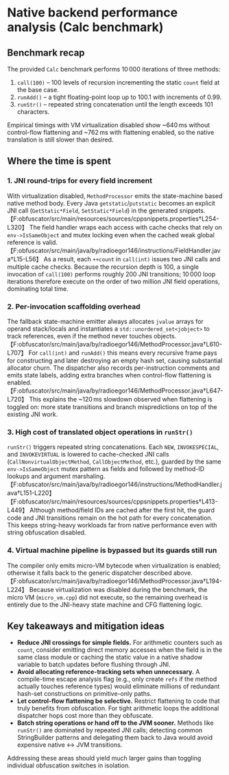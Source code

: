 # Native backend performance analysis (Calc benchmark)

## Benchmark recap
The provided `Calc` benchmark performs 10 000 iterations of three methods:
1. `call(100)` – 100 levels of recursion incrementing the static `count` field at the base case.
2. `runAdd()` – a tight floating-point loop up to 100.1 with increments of 0.99.
3. `runStr()` – repeated string concatenation until the length exceeds 101 characters.

Empirical timings with VM virtualization disabled show ~640 ms without control-flow flattening and ~762 ms with flattening enabled, so the native translation is still slower than desired.

## Where the time is spent

### 1. JNI round-trips for every field increment
With virtualization disabled, `MethodProcessor` emits the state-machine based native method body. Every Java `getstatic`/`putstatic` becomes an explicit JNI call (`GetStatic*Field`, `SetStatic*Field`) in the generated snippets.【F:obfuscator/src/main/resources/sources/cppsnippets.properties†L254-L320】 The field handler wraps each access with cache checks that rely on `env->IsSameObject` and mutex locking even when the cached weak global reference is valid.【F:obfuscator/src/main/java/by/radioegor146/instructions/FieldHandler.java†L15-L56】 As a result, each `++count` in `call(int)` issues two JNI calls and multiple cache checks. Because the recursion depth is 100, a single invocation of `call(100)` performs roughly 200 JNI transitions; 10 000 loop iterations therefore execute on the order of two million JNI field operations, dominating total time.

### 2. Per-invocation scaffolding overhead
The fallback state-machine emitter always allocates `jvalue` arrays for operand stack/locals and instantiates a `std::unordered_set<jobject>` to track references, even if the method never touches objects.【F:obfuscator/src/main/java/by/radioegor146/MethodProcessor.java†L610-L707】 For `call(int)` and `runAdd()` this means every recursive frame pays for constructing and later destroying an empty hash set, causing substantial allocator churn. The dispatcher also records per-instruction comments and emits state labels, adding extra branches when control-flow flattening is enabled.【F:obfuscator/src/main/java/by/radioegor146/MethodProcessor.java†L647-L720】 This explains the ~120 ms slowdown observed when flattening is toggled on: more state transitions and branch mispredictions on top of the existing JNI work.

### 3. High cost of translated object operations in `runStr()`
`runStr()` triggers repeated string concatenations. Each `NEW`, `INVOKESPECIAL`, and `INVOKEVIRTUAL` is lowered to cache-checked JNI calls (`CallNonvirtualObjectMethod`, `CallObjectMethod`, etc.), guarded by the same `env->IsSameObject` mutex pattern as fields and followed by method-ID lookups and argument marshaling.【F:obfuscator/src/main/java/by/radioegor146/instructions/MethodHandler.java†L151-L220】【F:obfuscator/src/main/resources/sources/cppsnippets.properties†L413-L449】 Although method/field IDs are cached after the first hit, the guard code and JNI transitions remain on the hot path for every concatenation. This keeps string-heavy workloads far from native performance even with string obfuscation disabled.

### 4. Virtual machine pipeline is bypassed but its guards still run
The compiler only emits micro-VM bytecode when virtualization is enabled; otherwise it falls back to the generic dispatcher described above.【F:obfuscator/src/main/java/by/radioegor146/MethodProcessor.java†L194-L224】 Because virtualization was disabled during the benchmark, the micro VM (`micro_vm.cpp`) did not execute, so the remaining overhead is entirely due to the JNI-heavy state machine and CFG flattening logic.

## Key takeaways and mitigation ideas
* **Reduce JNI crossings for simple fields.** For arithmetic counters such as `count`, consider emitting direct memory accesses when the field is in the same class module or caching the static value in a native shadow variable to batch updates before flushing through JNI.
* **Avoid allocating reference-tracking sets when unnecessary.** A compile-time escape analysis flag (e.g., only create `refs` if the method actually touches reference types) would eliminate millions of redundant hash-set constructions on primitive-only paths.
* **Let control-flow flattening be selective.** Restrict flattening to code that truly benefits from obfuscation. For tight arithmetic loops the additional dispatcher hops cost more than they obfuscate.
* **Batch string operations or hand off to the JVM sooner.** Methods like `runStr()` are dominated by repeated JNI calls; detecting common StringBuilder patterns and delegating them back to Java would avoid expensive native ↔ JVM transitions.

Addressing these areas should yield much larger gains than toggling individual obfuscation switches in isolation.
